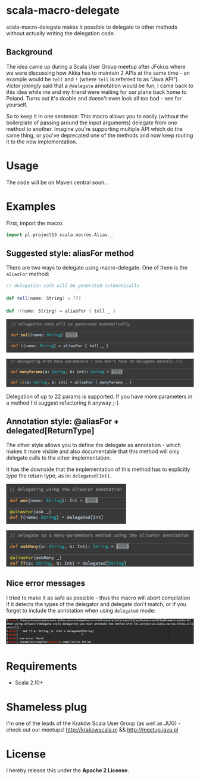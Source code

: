 scala-macro-delegate
====================
scala-macro-delegate makes it possible to delegate to other methods without actually writing the delegation code.

Background
----------
The idea came up during a Scala User Group meetup after JFokus where we were discussing how Akka has
to maintain 2 APIs at the same time - an example would be `tell` and `!` (where `tell` is referred to as "Java API").
√ictor jokingly said that a `@delegate` annotation would be fun, I came back to this idea while me and my friend were waiting for our plane back home to Poland. Turns out it's doable and doesn't even look all too bad - see for yourself.

So to keep it in one sentence: This macro allows you to easily (without the boilerplate of passing around the input arguments) delegate from one method to another. Imagine you're supporting multiple API which do the same thing, or you've deprecated one of the methods and now keep routing it to the new implementation.

Usage
=====
The code will be on Maven central soon...

Examples
========

First, import the macro:

```scala
import pl.project13.scala.macros.Alias._
```


Suggested style: aliasFor method
--------------------------------
There are two ways to delegate using macro-delegate. One of them is the `aliasFor` method:

```scala
// delegation code will be generated automatically

def tell(name: String) = ???

def !(name: String) = aliasFor { tell _ }
```

![](docs/delegate1.png)

![](docs/delegate2.png)

Delegation of up to 22 params is supported. If you have more parameters in a method I'd suggest refactoring it anyway ;-)

Annotation style: @aliasFor + delegated[ReturnType]
---------------------------------------------------
The other style allows you to define the delegate as annotation - which makes it more visible and also documentable that this method will only
delegate calls to the other implementation.

It has the downside that the implementation of this method has to explicitly type the return type, as in: `delegated[Int]`.

![](docs/delegate3.png)

![](docs/delegate4.png)

Nice error messages
-------------------
I tried to make it as safe as possible - thus the macro will abort compilation if it detects the types of the
delegator and delegate don't match, or if you forget to include the annotation when using `delegated` mode:

![](docs/compile_error.png)


Requirements
============

* Scala 2.10+

Shameless plug
==============
I'm one of the leads of the Kraków Scala User Group (as well as JUG) - check out our meetups! http://krakowscala.pl && http://meetup.java.pl

License
=======
I hereby release this under the **Apache 2 License**.
